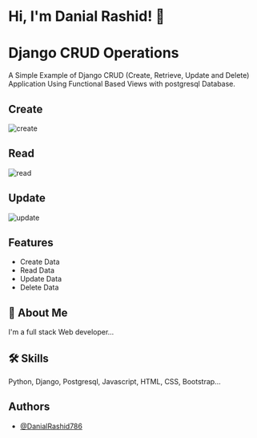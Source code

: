 
# Hi, I'm Danial Rashid! 👋


# Django CRUD Operations

A Simple Example of Django CRUD (Create, Retrieve, Update and Delete) Application Using Functional Based Views with postgresql Database.






## Create

![create](https://user-images.githubusercontent.com/102751745/226881391-bc6d07a8-c0ed-4c5f-9b5a-78840b2b84e3.png)

## Read

![read](https://user-images.githubusercontent.com/102751745/226882306-36143dea-2dc1-4972-9975-f34f558d0265.png)

## Update

![update](https://user-images.githubusercontent.com/102751745/226882851-7d8e0ffa-035d-4ac6-8b7f-71c8e3e570f2.png)
## Features

- Create Data
- Read Data
- Update Data
- Delete Data


## 🚀 About Me
I'm a full stack Web developer...


## 🛠 Skills
Python, Django, Postgresql, Javascript, HTML, CSS, Bootstrap...


## Authors

- [@DanialRashid786](https://github.com/DanialRashid786)

